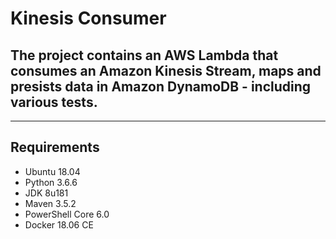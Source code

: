 # Kinesis Consumer
## The project contains an AWS Lambda that consumes an Amazon Kinesis Stream, maps and presists data in Amazon DynamoDB - including various tests.

 - - - -
## Requirements
* Ubuntu 18.04
* Python 3.6.6
* JDK 8u181
* Maven 3.5.2
* PowerShell Core 6.0
* Docker 18.06 CE
